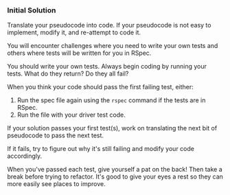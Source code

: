 ### Initial Solution

Translate your pseudocode into code. If your pseudocode 
is not easy to implement, modify it, and re-attempt to code it. 

You will encounter challenges where you need to write your own tests and others where tests will be written for you in RSpec. 

You should write your own tests. Always begin coding by running your tests. What do they return? Do they all fail?

When you think your code should pass the first failing test, either:
1. Run the spec file again using the `rspec` command if the tests are in RSpec.
2. Run the file with your driver test code. 

If your solution passes your first test(s), work on translating the next bit of pseudocode to pass the next test. 

If it fails, try to figure out why it's still failing and modify
your code accordingly.

When you've passed each test, give yourself a pat on the back! Then take a break before trying to refactor. It's good to give your eyes a rest so they can more easily see places to improve.